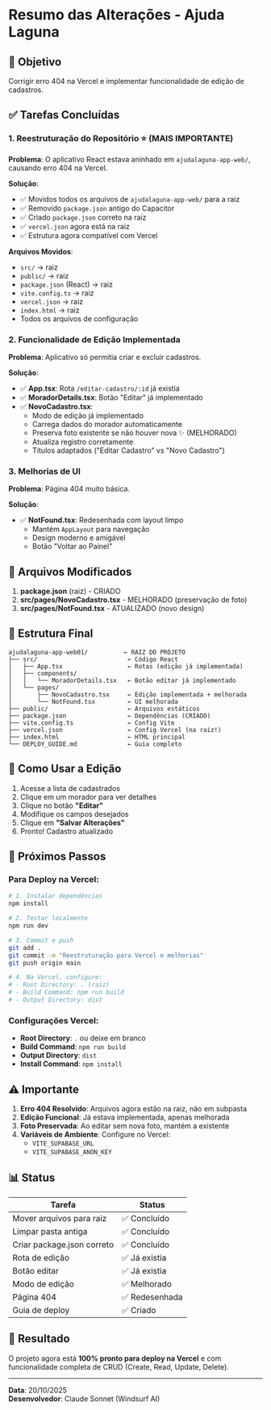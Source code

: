 # Resumo das Alterações - Ajuda Laguna

## 🎯 Objetivo
Corrigir erro 404 na Vercel e implementar funcionalidade de edição de cadastros.

## ✅ Tarefas Concluídas

### 1. Reestruturação do Repositório ⭐ (MAIS IMPORTANTE)
**Problema**: O aplicativo React estava aninhado em `ajudalaguna-app-web/`, causando erro 404 na Vercel.

**Solução**:
- ✅ Movidos todos os arquivos de `ajudalaguna-app-web/` para a raiz
- ✅ Removido `package.json` antigo do Capacitor
- ✅ Criado `package.json` correto na raiz
- ✅ `vercel.json` agora está na raiz
- ✅ Estrutura agora compatível com Vercel

**Arquivos Movidos**:
- `src/` → raiz
- `public/` → raiz
- `package.json` (React) → raiz
- `vite.config.ts` → raiz
- `vercel.json` → raiz
- `index.html` → raiz
- Todos os arquivos de configuração

### 2. Funcionalidade de Edição Implementada
**Problema**: Aplicativo só permitia criar e excluir cadastros.

**Solução**:
- ✅ **App.tsx**: Rota `/editar-cadastro/:id` já existia
- ✅ **MoradorDetails.tsx**: Botão "Editar" já implementado
- ✅ **NovoCadastro.tsx**: 
  - Modo de edição já implementado
  - Carrega dados do morador automaticamente
  - Preserva foto existente se não houver nova ✨ (MELHORADO)
  - Atualiza registro corretamente
  - Títulos adaptados ("Editar Cadastro" vs "Novo Cadastro")

### 3. Melhorias de UI
**Problema**: Página 404 muito básica.

**Solução**:
- ✅ **NotFound.tsx**: Redesenhada com layout limpo
  - Mantém `AppLayout` para navegação
  - Design moderno e amigável
  - Botão "Voltar ao Painel"

## 📝 Arquivos Modificados

1. **package.json** (raiz) - CRIADO
2. **src/pages/NovoCadastro.tsx** - MELHORADO (preservação de foto)
3. **src/pages/NotFound.tsx** - ATUALIZADO (novo design)

## 📁 Estrutura Final

```
ajudalaguna-app-web01/          ← RAIZ DO PROJETO
├── src/                         ← Código React
│   ├── App.tsx                  ← Rotas (edição já implementada)
│   ├── components/
│   │   └── MoradorDetails.tsx   ← Botão editar já implementado
│   └── pages/
│       ├── NovoCadastro.tsx     ← Edição implementada + melhorada
│       └── NotFound.tsx         ← UI melhorada
├── public/                      ← Arquivos estáticos
├── package.json                 ← Dependências (CRIADO)
├── vite.config.ts               ← Config Vite
├── vercel.json                  ← Config Vercel (na raiz!)
├── index.html                   ← HTML principal
└── DEPLOY_GUIDE.md              ← Guia completo
```

## 🚀 Como Usar a Edição

1. Acesse a lista de cadastrados
2. Clique em um morador para ver detalhes
3. Clique no botão **"Editar"**
4. Modifique os campos desejados
5. Clique em **"Salvar Alterações"**
6. Pronto! Cadastro atualizado

## 🔧 Próximos Passos

### Para Deploy na Vercel:

```bash
# 1. Instalar dependências
npm install

# 2. Testar localmente
npm run dev

# 3. Commit e push
git add .
git commit -m "Reestruturação para Vercel e melhorias"
git push origin main

# 4. Na Vercel, configure:
# - Root Directory: . (raiz)
# - Build Command: npm run build
# - Output Directory: dist
```

### Configurações Vercel:
- **Root Directory**: `.` ou deixe em branco
- **Build Command**: `npm run build`
- **Output Directory**: `dist`
- **Install Command**: `npm install`

## ⚠️ Importante

1. **Erro 404 Resolvido**: Arquivos agora estão na raiz, não em subpasta
2. **Edição Funcional**: Já estava implementada, apenas melhorada
3. **Foto Preservada**: Ao editar sem nova foto, mantém a existente
4. **Variáveis de Ambiente**: Configure no Vercel:
   - `VITE_SUPABASE_URL`
   - `VITE_SUPABASE_ANON_KEY`

## 📊 Status

| Tarefa | Status |
|--------|--------|
| Mover arquivos para raiz | ✅ Concluído |
| Limpar pasta antiga | ✅ Concluído |
| Criar package.json correto | ✅ Concluído |
| Rota de edição | ✅ Já existia |
| Botão editar | ✅ Já existia |
| Modo de edição | ✅ Melhorado |
| Página 404 | ✅ Redesenhada |
| Guia de deploy | ✅ Criado |

## 🎉 Resultado

O projeto agora está **100% pronto para deploy na Vercel** e com funcionalidade completa de CRUD (Create, Read, Update, Delete).

---

**Data**: 20/10/2025  
**Desenvolvedor**: Claude Sonnet (Windsurf AI)
